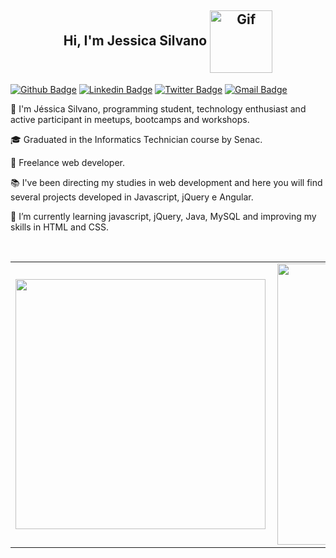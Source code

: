 <h2 align="center"> Hi, I'm Jessica Silvano  <img align="center" alt="Gif" src="https://media.giphy.com/media/dNgK7Ws7y176U/giphy.gif"  width="100"/></h2>

[![Github Badge](https://img.shields.io/badge/-Github-000?style=flat-square&logo=Github&logoColor=white&link=https://github.com/jessicasilvano/)](https://github.com/jessicasilvano/)
[![Linkedin Badge](https://img.shields.io/badge/-LinkedIn-blue?style=flat-square&logo=Linkedin&logoColor=white&link=https://github.com/jessicasilvano/)](https://github.com/jessicasilvano/)
[![Twitter Badge](https://img.shields.io/badge/-Twitter-1ca0f1?style=flat-square&labelColor=1ca0f1&logo=twitter&logoColor=white&link=https://twitter.com/jess_silvano)](https://twitter.com/jess_silvano)
[![Gmail Badge](https://img.shields.io/badge/-jessicasilvano@outlook.com-c14438?style=flat-square&logo=Gmail&logoColor=white&link=mailto:jessicasilvano@outlook.com)](mailto:jessicasilvano@outlook.com)

<p>👩 I'm Jéssica Silvano, programming student, technology enthusiast and active participant in meetups, bootcamps and workshops.</p> 
<p>🎓 Graduated in the Informatics Technician course by Senac.</p>
<p>💼 Freelance web developer.</p>
<p>📚 I've been directing my studies in web development and here you will find several projects developed in Javascript, jQuery e Angular.</p>
<p>🌱 I’m currently learning javascript, jQuery, Java, MySQL and improving my skills in HTML and CSS.</p>
     <br>
      </h2>   
            <div>               
               <center>
                  <table>
                     <tr>
                        <td><img width="400px" align="left" src="https://github-readme-stats.vercel.app/api/top-langs/?username=jessicasilvano&hide=html&layout=compact&theme=react" /></td>
                        <td><img width="450px" align="left" src="https://github-readme-stats.vercel.app/api?username=jessicasilvano&theme=react&show_icons=true"/></td>
                     </tr>   
                  </table>
               </center>  
            </div> 

<!--
**jessicasilvano/jessicasilvano** is a ✨ _special_ ✨ repository because its `README.md` (this file) appears on your GitHub profile.

Here are some ideas to get you started:

- 🔭 I’m currently working on ...
- 🌱 I’m currently learning ...
- 👯 I’m looking to collaborate on ...
- 🤔 I’m looking for help with ...
- 💬 Ask me about ...
- 📫 How to reach me: ...
- 😄 Pronouns: ...
- ⚡ Fun fact: ...
-->
